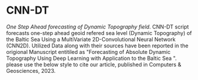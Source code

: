 # CNN-DT
*One Step Ahead forecasting of Dynamic Topography field*.
CNN-DT script forecasts one-step ahead geoid refered sea level (Dynamic Topography) of the Baltic Sea
Using a MultiVariate 2D-Convolutional Neural Network (CNN2D).
Utilized Data along with their sources have been reported in the origional Manuscript entitiled as "Forecasting of Absolute Dynamic Topography Using Deep Learning with Application to the Baltic Sea ".
please use the below style to cite our article, published in Computers & Geosciences, 2023.
